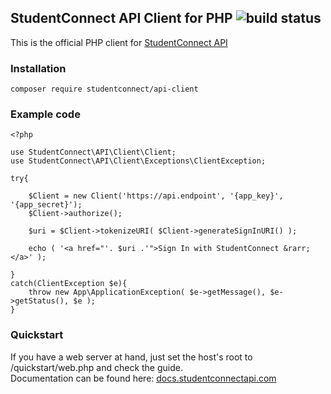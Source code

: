 ## StudentConnect API Client for PHP ![build status](https://circleci.com/gh/StudentConnectAPI/php-client.png?circle-token=6686607caa1cef0caa8510ffc5280cef85de6f10)

This is the official PHP client for [StudentConnect API](https://studentconnectapi.com)
 
### Installation 

    composer require studentconnect/api-client

### Example code

    <?php 
    
    use StudentConnect\API\Client\Client;
    use StudentConnect\API\Client\Exceptions\ClientException;
    
    try{
   
        $Client = new Client('https://api.endpoint', '{app_key}', '{app_secret}');
        $Client->authorize();
        
        $uri = $Client->tokenizeURI( $Client->generateSignInURI() );
        
        echo ( '<a href="'. $uri .'">Sign In with StudentConnect &rarr;</a>' );
   
    }
    catch(ClientException $e){
        throw new App\ApplicationException( $e->getMessage(), $e->getStatus(), $e );
    }
   
     
### Quickstart

If you have a web server at hand, just set the host's root to /quickstart/web.php and check the guide.   
Documentation can be found here: [docs.studentconnectapi.com](https://docs.studentconnectapi.com)